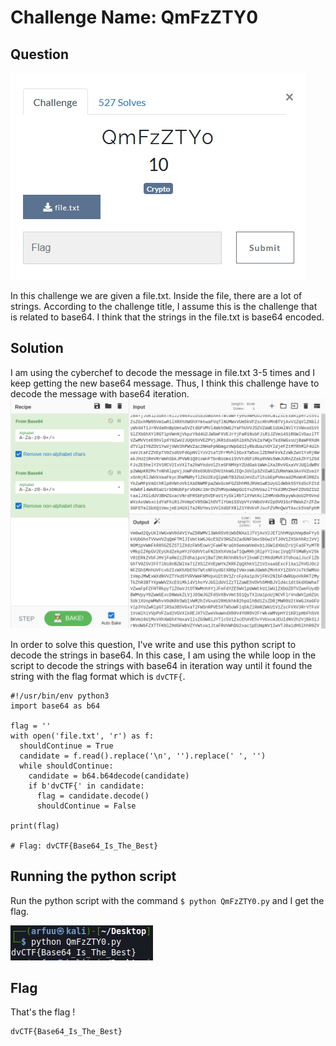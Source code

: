 # Challenge Name: QmFzZTY0
## Question
![question](Question.png)

In this challenge we are given a file.txt. Inside the file, there are a lot of strings. According to the challenge title, I assume this is the challenge that is related to base64. I think that the strings in the file.txt is base64 encoded.


## Solution
I am using the cyberchef to decode the message in file.txt 3-5 times and I keep getting the new base64 message. Thus, I think this challenge have to decode the message with base64 iteration. 
![img1](Cyberchef.png)

In order to solve this question, I've write and use this python script to decode the strings in base64. In this case, I am using the while loop in the script to decode the strings with base64 in iteration way until it found the string with the flag format which is  `dvCTF{`. 
```
#!/usr/bin/env python3
import base64 as b64

flag = ''
with open('file.txt', 'r') as f:
  shouldContinue = True
  candidate = f.read().replace('\n', '').replace(' ', '')
  while shouldContinue:
    candidate = b64.b64decode(candidate)
    if b'dvCTF{' in candidate:
      flag = candidate.decode()
      shouldContinue = False

print(flag)

# Flag: dvCTF{Base64_Is_The_Best}
```

## Running the python script
Run the python script with the command `$ python QmFzZTY0.py` and I get the flag. 

![img2](Flag.png)


## Flag
That's the flag !
```
dvCTF{Base64_Is_The_Best}
```